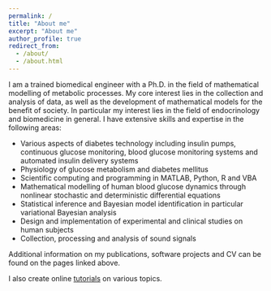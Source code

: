 ```yaml
---
permalink: /
title: "About me"
excerpt: "About me"
author_profile: true
redirect_from: 
  - /about/
  - /about.html
---
```

I am a trained biomedical engineer with a Ph.D. in the field of mathematical modelling of metabolic processes. My core interest lies in the collection and analysis of data, as well as the development of mathematical models for the benefit of society. In particular my interest lies in the field of endocrinology and biomedicine in general. I have extensive skills and expertise in the following areas:
* Various aspects of diabetes technology including insulin pumps, continuous glucose monitoring, blood glucose monitoring systems and automated insulin delivery systems
* Physiology of glucose metabolism and diabetes mellitus
* Scientific computing and programming in MATLAB, Python, R and VBA
* Mathematical modelling of human blood glucose dynamics through nonlinear stochastic and deterministic differential equations
* Statistical inference and Bayesian model identification in particular variational Bayesian analysis
* Design and implementation of experimental and clinical studies on human subjects
* Collection, processing and analysis of sound signals

Additional information on my publications, software projects and CV can be found on the pages linked above.

I also create online [tutorials](tutorials.md) on various topics.




